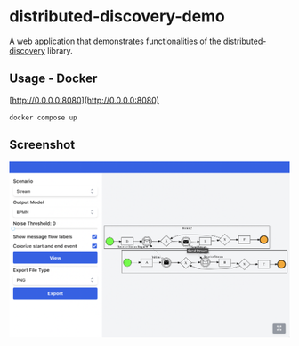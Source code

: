 # distributed-discovery-demo

A web application that demonstrates functionalities of the [distributed-discovery](https://github.com/awoc/distributed-discovery) library.

## Usage - Docker

[http://0.0.0.0:8080](http://0.0.0.0:8080)

```
docker compose up
```

## Screenshot

![Screenshot](media/web-app.png)
